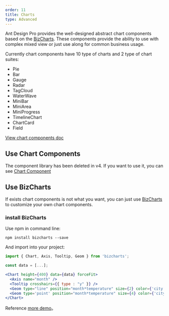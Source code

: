 ```yaml
---
order: 11
title: Charts
type: Advanced
---
```


Ant Design Pro provides the well-designed abstract chart components based on the [BizCharts](https://github.com/alibaba/BizCharts). These components provide the ability to use with complex mixed view or just use along for common business usage.

Currently chart components have 10 type of charts and 2 type of chart suites:

- Pie
- Bar
- Gauge
- Radar
- TagCloud
- WaterWave
- MiniBar
- MiniArea
- MiniProgress
- TimelineChart
- ChartCard
- Field

[View chart components doc](https://v2-pro.ant.design/components/charts/)

## Use Chart Components

The component library has been deleted in v4. If you want to use it, you can see [Chart Component](https://v2-pro.ant.design/components/charts/)

## Use BizCharts

If exists chart components is not what you want, you can just use [BizCharts](https://github.com/alibaba/BizCharts) to customize your own chart components.

### install BizCharts

Use npm in command line:

```
npm install bizcharts --save
```

And import into your project:

```jsx
import { Chart, Axis, Tooltip, Geom } from 'bizcharts';

const data = [...];

<Chart height={400} data={data} forceFit>
  <Axis name="month" />
  <Tooltip crosshairs={{ type : "y" }} />
  <Geom type="line" position="month*temperature" size={2} color={'city'} />
  <Geom type='point' position="month*temperature" size={4} color={'city'} />
</Chart>
```

Reference [more demo](https://alibaba.github.io/BizCharts/demo.html)。
